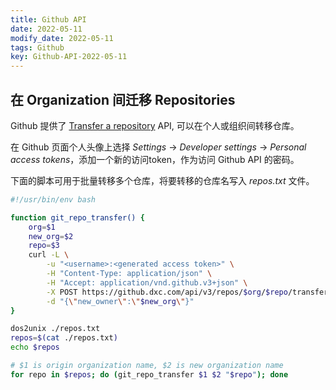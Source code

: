 ```yaml
---
title: Github API
date: 2022-05-11
modify_date: 2022-05-11
tags: Github
key: Github-API-2022-05-11
---
```


## 在 Organization 间迁移 Repositories

Github 提供了 [Transfer a repository](https://docs.github.com/en/rest/repos/repos#transfer-a-repository) API, 可以在个人或组织间转移仓库。

在 Github 页面个人头像上选择 *Settings* -> *Developer settings* -> *Personal access tokens*，添加一个新的访问token，作为访问 Github API 的密码。

下面的脚本可用于批量转移多个仓库，将要转移的仓库名写入 *repos.txt* 文件。

<!--more-->

```bash
#!/usr/bin/env bash

function git_repo_transfer() {
    org=$1
    new_org=$2
    repo=$3
    curl -L \
        -u "<username>:<generated access token>" \
        -H "Content-Type: application/json" \
        -H "Accept: application/vnd.github.v3+json" \
        -X POST https://github.dxc.com/api/v3/repos/$org/$repo/transfer \
        -d "{\"new_owner\":\"$new_org\"}"
}

dos2unix ./repos.txt
repos=$(cat ./repos.txt)
echo $repos

# $1 is origin organization name, $2 is new organization name
for repo in $repos; do (git_repo_transfer $1 $2 "$repo"); done
```
